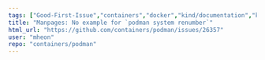 ```yaml
---
tags: ["Good-First-Issue","containers","docker","kind/documentation","kubernetes","linux","oci"]
title: "Manpages: No example for `podman system renumber`"
html_url: "https://github.com/containers/podman/issues/26357"
user: "mheon"
repo: "containers/podman"
---
```


